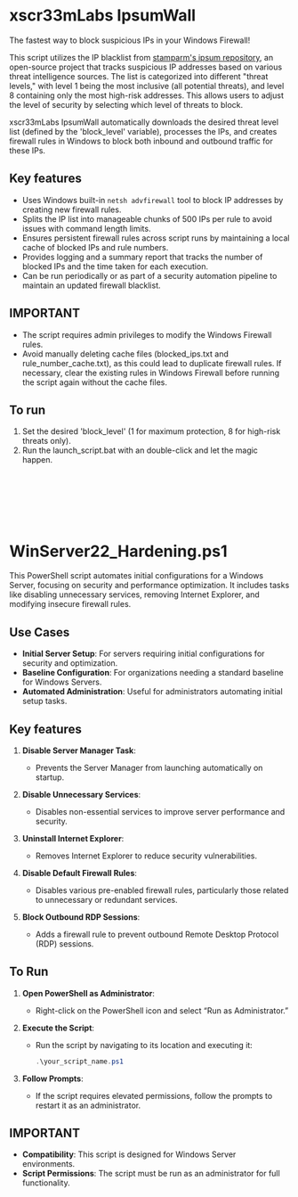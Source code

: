 # xscr33mLabs IpsumWall
 The fastest way to block suspicious IPs in your Windows Firewall!

 This script utilizes the IP blacklist from [stamparm's ipsum repository](https://github.com/stamparm/ipsum),
 an open-source project that tracks suspicious IP addresses based on various threat intelligence sources.
 The list is categorized into different "threat levels," with level 1 being the most inclusive (all potential threats),
 and level 8 containing only the most high-risk addresses. This allows users to adjust the level of security
 by selecting which level of threats to block.

 xscr33mLabs IpsumWall automatically downloads the desired threat level list (defined by the 'block_level' variable),
 processes the IPs, and creates firewall rules in Windows to block both inbound and outbound traffic for these IPs.

 ## Key features
 - Uses Windows built-in `netsh advfirewall` tool to block IP addresses by creating new firewall rules.
 - Splits the IP list into manageable chunks of 500 IPs per rule to avoid issues with command length limits.
 - Ensures persistent firewall rules across script runs by maintaining a local cache of blocked IPs and rule numbers.
 - Provides logging and a summary report that tracks the number of blocked IPs and the time taken for each execution.
 - Can be run periodically or as part of a security automation pipeline to maintain an updated firewall blacklist.

 ## IMPORTANT
 - The script requires admin privileges to modify the Windows Firewall rules.
 - Avoid manually deleting cache files (blocked_ips.txt and rule_number_cache.txt), as this could lead to duplicate firewall rules.
   If necessary, clear the existing rules in Windows Firewall before running the script again without the cache files.

 ## To run
 1. Set the desired 'block_level' (1 for maximum protection, 8 for high-risk threats only).
 2. Run the launch_script.bat with an double-click and let the magic happen.

</br> 
</br> 
</br> 
</br> 
</br> 

# WinServer22_Hardening.ps1


This PowerShell script automates initial configurations for a Windows Server, focusing on security and performance optimization. It includes tasks like disabling unnecessary services, removing Internet Explorer, and modifying insecure firewall rules.

## Use Cases

- **Initial Server Setup**: For servers requiring initial configurations for security and optimization.
- **Baseline Configuration**: For organizations needing a standard baseline for Windows Servers.
- **Automated Administration**: Useful for administrators automating initial setup tasks.

## Key features

1. **Disable Server Manager Task**:
   - Prevents the Server Manager from launching automatically on startup.

2. **Disable Unnecessary Services**:
   - Disables non-essential services to improve server performance and security.

3. **Uninstall Internet Explorer**:
   - Removes Internet Explorer to reduce security vulnerabilities.

4. **Disable Default Firewall Rules**:
   - Disables various pre-enabled firewall rules, particularly those related to unnecessary or redundant services.

5. **Block Outbound RDP Sessions**:
   - Adds a firewall rule to prevent outbound Remote Desktop Protocol (RDP) sessions.

## To Run

1. **Open PowerShell as Administrator**:
   - Right-click on the PowerShell icon and select “Run as Administrator.”

2. **Execute the Script**:
   - Run the script by navigating to its location and executing it:
     ```powershell
     .\your_script_name.ps1
     ```

3. **Follow Prompts**:
   - If the script requires elevated permissions, follow the prompts to restart it as an administrator.

## IMPORTANT

- **Compatibility**: This script is designed for Windows Server environments.
- **Script Permissions**: The script must be run as an administrator for full functionality.